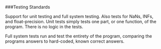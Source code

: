 ###Testing Standards

Support for unit testing and full system testing. Also tests for NaNs, INFs, and float-precision. Unit tests simply tests one part, or one function, of the program. There is no logic in the tests.

Full system tests run and test the entirety of the program, comparing the programs answers to hard-coded, known correct answers.
